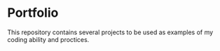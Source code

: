 # Portfolio

This repository contains several projects to be used as examples of my coding ability and proctices.
